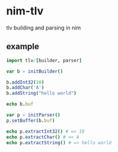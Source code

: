 # nim-tlv
tlv building and parsing in nim

## example

```nim
import tlv/[builder, parser]

var b = initBuilder()

b.addInt32(10)
b.addChar('A')
b.addString("hello world")

echo b.buf

var p = initParser()
p.setBuffer(b.buf)

echo p.extractInt32() # => 10
echo p.extractChar() # => A
echo p.extractString() # => hello world
```
